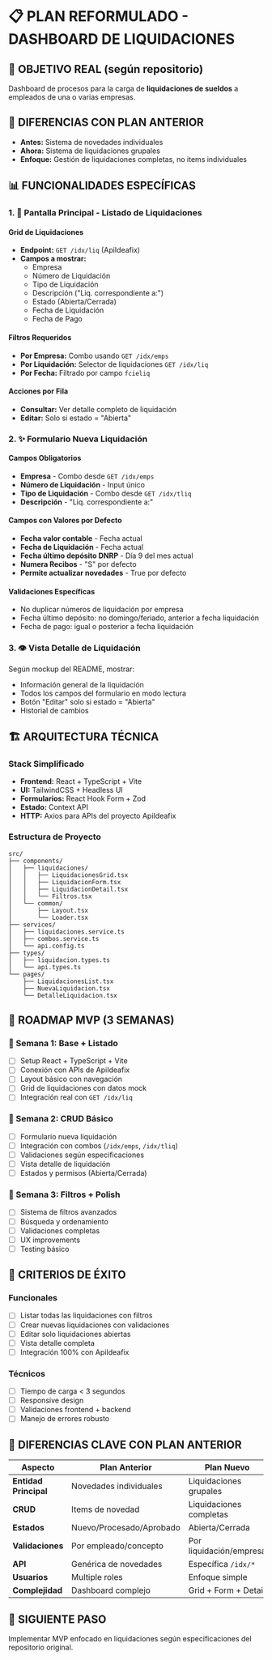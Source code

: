 # 📋 PLAN REFORMULADO - DASHBOARD DE LIQUIDACIONES

## 🎯 OBJETIVO REAL (según repositorio)
Dashboard de procesos para la carga de **liquidaciones de sueldos** a empleados de una o varias empresas.

## 🔄 DIFERENCIAS CON PLAN ANTERIOR
- **Antes:** Sistema de novedades individuales
- **Ahora:** Sistema de liquidaciones grupales
- **Enfoque:** Gestión de liquidaciones completas, no items individuales

## 📊 FUNCIONALIDADES ESPECÍFICAS

### 1. 🏢 Pantalla Principal - Listado de Liquidaciones

#### Grid de Liquidaciones
- **Endpoint:** `GET /idx/liq` (ApiIdeafix)
- **Campos a mostrar:**
  - Empresa
  - Número de Liquidación
  - Tipo de Liquidación
  - Descripción ("Liq. correspondiente a:")
  - Estado (Abierta/Cerrada)
  - Fecha de Liquidación
  - Fecha de Pago

#### Filtros Requeridos
- **Por Empresa:** Combo usando `GET /idx/emps`
- **Por Liquidación:** Selector de liquidaciones `GET /idx/liq`
- **Por Fecha:** Filtrado por campo `fcieliq`

#### Acciones por Fila
- **Consultar:** Ver detalle completo de liquidación
- **Editar:** Solo si estado = "Abierta"

### 2. ✨ Formulario Nueva Liquidación

#### Campos Obligatorios
- **Empresa** - Combo desde `GET /idx/emps`
- **Número de Liquidación** - Input único
- **Tipo de Liquidación** - Combo desde `GET /idx/tliq`
- **Descripción** - "Liq. correspondiente a:"

#### Campos con Valores por Defecto
- **Fecha valor contable** - Fecha actual
- **Fecha de Liquidación** - Fecha actual
- **Fecha último depósito DNRP** - Día 9 del mes actual
- **Numera Recibos** - "S" por defecto
- **Permite actualizar novedades** - True por defecto

#### Validaciones Específicas
- No duplicar números de liquidación por empresa
- Fecha último depósito: no domingo/feriado, anterior a fecha liquidación
- Fecha de pago: igual o posterior a fecha liquidación

### 3. 👁 Vista Detalle de Liquidación

Según mockup del README, mostrar:
- Información general de la liquidación
- Todos los campos del formulario en modo lectura
- Botón "Editar" solo si estado = "Abierta"
- Historial de cambios

## 🏗️ ARQUITECTURA TÉCNICA

### Stack Simplificado
- **Frontend:** React + TypeScript + Vite
- **UI:** TailwindCSS + Headless UI
- **Formularios:** React Hook Form + Zod
- **Estado:** Context API
- **HTTP:** Axios para APIs del proyecto ApiIdeafix

### Estructura de Proyecto
```
src/
├── components/
│   ├── liquidaciones/
│   │   ├── LiquidacionesGrid.tsx
│   │   ├── LiquidacionForm.tsx
│   │   ├── LiquidacionDetail.tsx
│   │   └── Filtros.tsx
│   └── common/
│       ├── Layout.tsx
│       └── Loader.tsx
├── services/
│   ├── liquidaciones.service.ts
│   ├── combos.service.ts
│   └── api.config.ts
├── types/
│   ├── liquidacion.types.ts
│   └── api.types.ts
└── pages/
    ├── LiquidacionesList.tsx
    ├── NuevaLiquidacion.tsx
    └── DetalleLiquidacion.tsx
```

## 🚀 ROADMAP MVP (3 SEMANAS)

### 📅 Semana 1: Base + Listado
- [ ] Setup React + TypeScript + Vite
- [ ] Conexión con APIs de ApiIdeafix
- [ ] Layout básico con navegación
- [ ] Grid de liquidaciones con datos mock
- [ ] Integración real con `GET /idx/liq`

### 📅 Semana 2: CRUD Básico
- [ ] Formulario nueva liquidación
- [ ] Integración con combos (`/idx/emps`, `/idx/tliq`)
- [ ] Validaciones según especificaciones
- [ ] Vista detalle de liquidación
- [ ] Estados y permisos (Abierta/Cerrada)

### 📅 Semana 3: Filtros + Polish
- [ ] Sistema de filtros avanzados
- [ ] Búsqueda y ordenamiento
- [ ] Validaciones completas
- [ ] UX improvements
- [ ] Testing básico

## 🎯 CRITERIOS DE ÉXITO

### Funcionales
- [ ] Listar todas las liquidaciones con filtros
- [ ] Crear nuevas liquidaciones con validaciones
- [ ] Editar solo liquidaciones abiertas
- [ ] Vista detalle completa
- [ ] Integración 100% con ApiIdeafix

### Técnicos
- [ ] Tiempo de carga < 3 segundos
- [ ] Responsive design
- [ ] Validaciones frontend + backend
- [ ] Manejo de errores robusto

## 📝 DIFERENCIAS CLAVE CON PLAN ANTERIOR

| Aspecto | Plan Anterior | Plan Nuevo |
|---------|---------------|------------|
| **Entidad Principal** | Novedades individuales | Liquidaciones grupales |
| **CRUD** | Items de novedad | Liquidaciones completas |
| **Estados** | Nuevo/Procesado/Aprobado | Abierta/Cerrada |
| **Validaciones** | Por empleado/concepto | Por liquidación/empresa |
| **API** | Genérica de novedades | Específica `/idx/*` |
| **Usuarios** | Multiple roles | Enfoque simple |
| **Complejidad** | Dashboard complejo | Grid + Form + Detail |

## 🔄 SIGUIENTE PASO
Implementar MVP enfocado en liquidaciones según especificaciones del repositorio original.